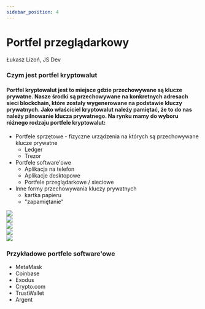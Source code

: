 ```yaml
---
sidebar_position: 4
---
```


# Portfel przeglądarkowy

Łukasz Lizoń, JS Dev

### Czym jest portfel kryptowalut

<h4>Portfel kryptowalut jest to miejsce gdzie przechowywane są klucze prywatne. 
Nasze środki są przechowywane na konkretnych adresach sieci blockchain, które zostały 
wygenerowane na podstawie kluczy prywatnych. Jako właściciel kryptowalut należy 
pamiętać, że to do nas należy pilnowanie klucza prywatnego. Na rynku mamy do 
wyboru różnego rodzaju portfele kryptowalut:
</h4>

- Portfele sprzętowe - fizyczne urządzenia na których są przechowywane klucze prywatne
  - Ledger
  - Trezor
- Portfele software'owe
  - Aplikacja na telefon 
  - Aplikacje desktopowe
  - Portfele przeglądarkowe / sieciowe
- Inne formy przechowywania kluczy prywatnych
  - kartka papieru
  - "zapamiętanie"

<div class="row">
    <div class="col">
        <img src="/img/metamask.png"/>
    </div>
    <div class="col">
        <img src="/img/coinbase.png"/>
    </div>
    <div class="col">
        <img src="/img/exodus.png"/>
    </div>
    <div class="col">
        <img src="/img/argent.png"/>
    </div>
    <div class="col">
        <img src="/img/twt.webp"/>
    </div>
</div>

### Przykładowe portfele software'owe
- MetaMask
- Coinbase
- Exodus
- Crypto.com
- TrustWallet 
- Argent

